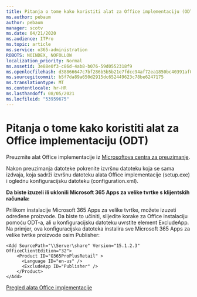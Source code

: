 ```yaml
---
title: Pitanja o tome kako koristiti alat za Office implementaciju (ODT)
ms.author: pebaum
author: pebaum
manager: scotv
ms.date: 04/21/2020
ms.audience: ITPro
ms.topic: article
ms.service: o365-administration
ROBOTS: NOINDEX, NOFOLLOW
localization_priority: Normal
ms.assetid: 3e88e0f3-c86d-4ab8-b076-59d0552318f9
ms.openlocfilehash: d38866647c7bf286b5b5b21e7fdcc94af72ea1850bc40391af077aa230b8b4fd
ms.sourcegitcommit: b5f7da89a650d2915dc652449623c78be6247175
ms.translationtype: MT
ms.contentlocale: hr-HR
ms.lasthandoff: 08/05/2021
ms.locfileid: "53959675"
---
```

# <a name="questions-about-how-to-use-the-office-deployment-tool-odt"></a>Pitanja o tome kako koristiti alat za Office implementaciju (ODT)

Preuzmite alat Office implementacije iz [Microsoftova centra za preuzimanje](https://go.microsoft.com/fwlink/p/?LinkID=626065).
  
Nakon preuzimanja datoteke pokrenite izvršnu datoteku koja se sama izdvaja, koja sadrži izvršnu datoteku alata Office implementacije (setup.exe) i oglednu konfiguracijsku datoteku (configuration.xml).
  
 **Da biste izuzeli ili uklonili Microsoft 365 Apps za velike tvrtke s klijentskih računala:**
  
Prilikom instalacije Microsoft 365 Apps za velike tvrtke, možete izuzeti određene proizvode. Da biste to učiniti, slijedite korake za Office instalaciju pomoću ODT-a, ali u konfiguracijsku datoteku uvrstite element ExcludeApp. Na primjer, ova konfiguracijska datoteka instalira sve Microsoft 365 Apps za velike tvrtke proizvode osim Publisher:
  
```
<Add SourcePath="\\Server\share" Version="15.1.2.3" OfficeClientEdition="32">
    <Product ID="O365ProPlusRetail" >
      <Language ID="en-us" />
      <ExcludeApp ID="Publisher" />
    </Product>
</Add>
```

[Pregled alata Office implementacije](https://docs.microsoft.com/deployoffice/overview-office-deployment-tool)
  


